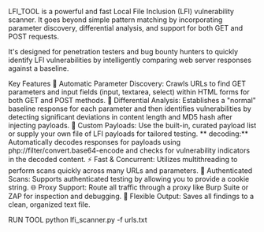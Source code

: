 LFI_TOOL is a powerful and fast Local File Inclusion (LFI) vulnerability scanner. It goes beyond simple pattern matching by incorporating parameter discovery, differential analysis, and support for both GET and POST requests.

It's designed for penetration testers and bug bounty hunters to quickly identify LFI vulnerabilities by intelligently comparing web server responses against a baseline.

Key Features
🔎 Automatic Parameter Discovery: Crawls URLs to find GET parameters and input fields (input, textarea, select) within HTML forms for both GET and POST methods.
🎯 Differential Analysis: Establishes a "normal" baseline response for each parameter and then identifies vulnerabilities by detecting significant deviations in content length and MD5 hash after injecting payloads.
📂 Custom Payloads: Use the built-in, curated payload list or supply your own file of LFI payloads for tailored testing.
** decoding:** Automatically decodes responses for payloads using php://filter/convert.base64-encode and checks for vulnerability indicators in the decoded content.
⚡ Fast & Concurrent: Utilizes multithreading to perform scans quickly across many URLs and parameters.
🍪 Authenticated Scans: Supports authenticated testing by allowing you to provide a cookie string.
🌐 Proxy Support: Route all traffic through a proxy like Burp Suite or ZAP for inspection and debugging.
📝 Flexible Output: Saves all findings to a clean, organized text file.

RUN TOOL
python lfi_scanner.py -f urls.txt

